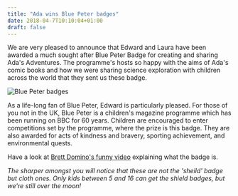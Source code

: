```yaml
---
title: "Ada wins Blue Peter badges"
date: 2018-04-7T10:10:04+01:00
draft: false
---
```


We are very pleased to announce that Edward and Laura have been awarded a much sought after Blue Peter Badge for creating and sharing Ada's Adventures. The programme's hosts so happy with the aims of Ada's comic books and how we were sharing science exploration with children across the world that they sent us these badge.

![Blue Peter badges](/media/blue_peter_badge.jpg)

As a life-long fan of Blue Peter, Edward is particularly pleased. For those of you not in the UK, Blue Peter is a children's magazine programme which has been running on BBC for 60 years. Children are encouraged to enter competitions set by the programme, where the prize is this badge. They are also awarded for acts of kindness and bravery, sporting achievement, and environmental quests.

Have a look at [Brett Domino's funny video](https://www.bbc.co.uk/cbbc/watch/p01s6ycv?collection=blue-peter-badges) explaining what the badge is.

_The sharper amongst you will notice that these are not the 'sheild' badge but cloth ones. Only kids between 5 and 16 can get the shield badges, but we're still over the moon!_
